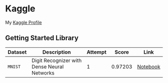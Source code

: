 # Kaggle

My [Kaggle Profile](https://www.kaggle.com/eshaansn)

## Getting Started Library
| Dataset | Description | Attempt| Score | Link |
| --- | --- | --- | --- | --- |
| `MNIST` | Digit Recognizer with Dense Neural Networks | 1 | 0.97203 | [Notebook](https://github.com/eshaansn/kaggle/blob/master/MNIST/Kaggle.ipynb) |
